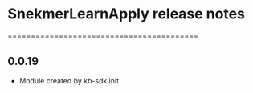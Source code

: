 # SnekmerLearnApply release notes
=========================================

0.0.19
-----
* Module created by kb-sdk init
